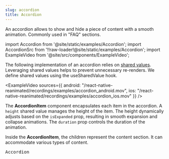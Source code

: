 ```yaml
---
slug: accordion
title: Accordion
---
```


An accordion allows to show and hide a piece of content with a smooth animation. Commonly used in "FAQ" sections.

import Accordion from '@site/static/examples/Accordion';
import AccordionSrc from '!!raw-loader!@site/static/examples/Accordion';
import ExampleVideo from '@site/src/components/ExampleVideo';

<InteractiveExample src={AccordionSrc} component={Accordion} />

The following implementation of an accordion relies on [shared values](/docs/fundamentals/glossary#shared-value). Leveraging shared values helps to prevent unnecessary re-renders. We define shared values using the useSharedValue hook.

<CollapsibleCode src={AccordionSrc} showLines={[16,16]}/>

<ExampleVideo
sources={{
    android: "/react-native-reanimated/recordings/examples/accordion_android.mov",
    ios: "/react-native-reanimated/recordings/examples/accordion_ios.mov"
  }}
/>

The **AccordionItem** component encapsulates each item in the accordion. A `height` shared value manages the height of the item. The height dynamically adjusts based on the `isExpanded` prop, resulting in smooth expansion and collapse animations. The `duration` prop controls the duration of the animation.

Inside the **AccordionItem**, the children represent the content section. It can accommodate various types of content.

<samp id="Accordion">Accordion</samp>

<CollapsibleCode src={AccordionSrc} showLines={[9,41]}/>
